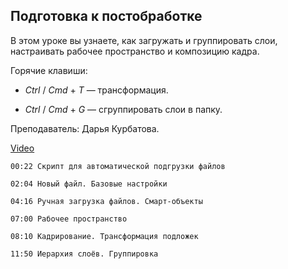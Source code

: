 ## Подготовка к постобработке

В этом уроке вы узнаете, как загружать и группировать слои, настраивать рабочее пространство и композицию кадра.

Горячие клавиши:

* *Ctrl* / *Cmd* + *T* — трансформация.

* *Ctrl* / *Cmd* + *G* — сгруппировать слои в папку.

Преподаватель: Дарья Курбатова.

[Video](https://player.softculture.cc/embed/online/PSH/PSH_76.19.07_L5-3_Layers)

``` chapters
00:22 Скрипт для автоматической подгрузки файлов

02:04 Новый файл. Базовые настройки

04:16 Ручная загрузка файлов. Смарт-объекты

07:00 Рабочее пространство

08:10 Кадрирование. Трансформация подложек

11:50 Иерархия слоёв. Группировка
```
